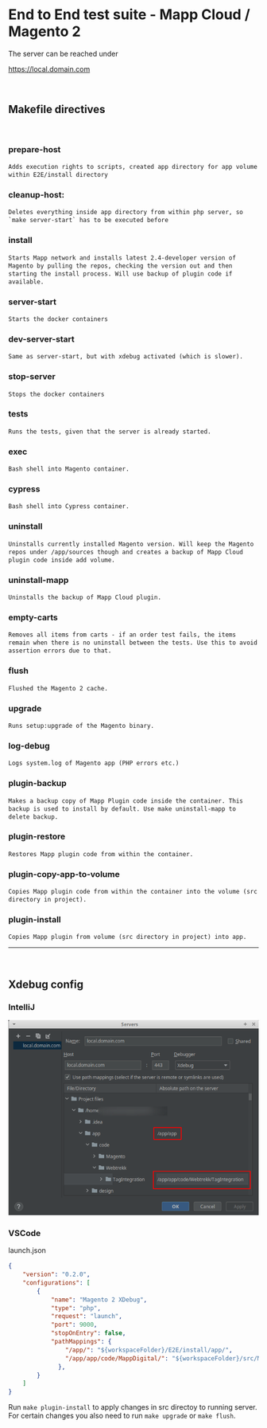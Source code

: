 # End to End test suite - Mapp Cloud / Magento 2

The server can be reached under

https://local.domain.com

&nbsp;

## Makefile directives 
&nbsp;

### prepare-host 
    Adds execution rights to scripts, created app directory for app volume within E2E/install directory

### cleanup-host:
    Deletes everything inside app directory from within php server, so `make server-start` has to be executed before

### install
    Starts Mapp network and installs latest 2.4-developer version of Magento by pulling the repos, checking the version out and then starting the install process. Will use backup of plugin code if available.
 
### server-start
    Starts the docker containers
 
### dev-server-start
    Same as server-start, but with xdebug activated (which is slower).

### stop-server
    Stops the docker containers
 
### tests
    Runs the tests, given that the server is already started.
 
### exec 
    Bash shell into Magento container.

### cypress 
    Bash shell into Cypress container.
 
### uninstall
    Uninstalls currently installed Magento version. Will keep the Magento repos under /app/sources though and creates a backup of Mapp Cloud plugin code inside add volume.

### uninstall-mapp
    Uninstalls the backup of Mapp Cloud plugin.

### empty-carts
    Removes all items from carts - if an order test fails, the items remain when there is no uninstall between the tests. Use this to avoid assertion errors due to that.
 
### flush
    Flushed the Magento 2 cache.
 
### upgrade
    Runs setup:upgrade of the Magento binary.
 
### log-debug
    Logs system.log of Magento app (PHP errors etc.) 
 
### plugin-backup
    Makes a backup copy of Mapp Plugin code inside the container. This backup is used to install by default. Use make uninstall-mapp to delete backup.
 
### plugin-restore
    Restores Mapp plugin code from within the container. 

### plugin-copy-app-to-volume
    Copies Mapp plugin code from within the container into the volume (src directory in project). 

### plugin-install
    Copies Mapp plugin from volume (src directory in project) into app. 


---
 &nbsp;
 ## Xdebug config
 ### IntelliJ  
 ![IntelliJ settings](./assets/xdebug_IntelliJ_server.png)

 ### VSCode
 launch.json
``` json
{
    "version": "0.2.0",
    "configurations": [
        {
            "name": "Magento 2 XDebug",
            "type": "php",
            "request": "launch",
            "port": 9000,
            "stopOnEntry": false,
            "pathMappings": {
                "/app/": "${workspaceFolder}/E2E/install/app/",
                "/app/app/code/MappDigital/": "${workspaceFolder}/src/MappDigital/"
              },
        }
    ]
}
```
Run `make plugin-install` to apply changes in src directoy to running server. For certain changes you also need to run `make upgrade` or `make flush`.